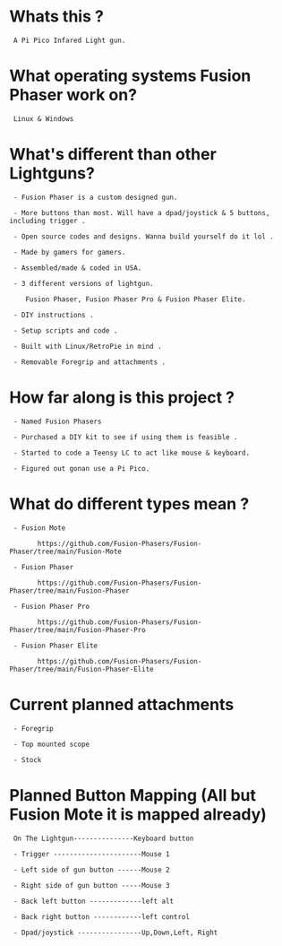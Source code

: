 # Whats this ? 

     A Pi Pico Infared Light gun.

# What operating systems Fusion Phaser work on?

     Linux & Windows 

# What's different than other Lightguns? 

     - Fusion Phaser is a custom designed gun.
    
     - More buttons than most. Will have a dpad/joystick & 5 buttons, including trigger .

     - Open source codes and designs. Wanna build yourself do it lol .

     - Made by gamers for gamers.

     - Assembled/made & coded in USA.

     - 3 different versions of lightgun. 
     
        Fusion Phaser, Fusion Phaser Pro & Fusion Phaser Elite.

     - DIY instructions .

     - Setup scripts and code .

     - Built with Linux/RetroPie in mind .

     - Removable Foregrip and attachments .

# How far along is this project ?

     - Named Fusion Phasers 

     - Purchased a DIY kit to see if using them is feasible .

     - Started to code a Teensy LC to act like mouse & keyboard.

     - Figured out gonan use a Pi Pico.
     

# What do different types mean ?

     - Fusion Mote
        
           https://github.com/Fusion-Phasers/Fusion-Phaser/tree/main/Fusion-Mote

     - Fusion Phaser
    
           https://github.com/Fusion-Phasers/Fusion-Phaser/tree/main/Fusion-Phaser
           
     - Fusion Phaser Pro

           https://github.com/Fusion-Phasers/Fusion-Phaser/tree/main/Fusion-Phaser-Pro

     - Fusion Phaser Elite

           https://github.com/Fusion-Phasers/Fusion-Phaser/tree/main/Fusion-Phaser-Elite

# Current planned attachments

     - Foregrip 
     
     - Top mounted scope 
     
     - Stock 
     
     
# Planned Button Mapping (All but Fusion Mote it is mapped already)

     On The Lightgun---------------Keyboard button
     
     - Trigger ----------------------Mouse 1

     - Left side of gun button ------Mouse 2
     
     - Right side of gun button -----Mouse 3
     
     - Back left button -------------left alt
     
     - Back right button ------------left control
     
     - Dpad/joystick ----------------Up,Down,Left, Right
          
